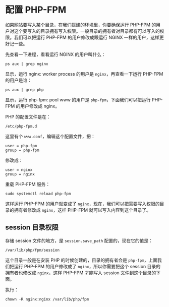 # 配置 PHP-FPM

如果网站要写入某个目录，在我们搭建的环境里，你要确保运行 PHP-FPM 的用户对这个要写入的目录拥有写入权限。一般目录的拥有者对目录都有可以写入的权限。我们可以把运行 PHP-FPM 的用户修改成跟运行 NGINX 一样的用户，这样更好记一些。

先查看一下进程，看看运行 NGINX 的用户叫什么：

```
ps aux | grep nginx
```

显示，运行 nginx: worker process 的用户是 `nginx`，再查看一下运行 PHP-FPM 的用户是谁：

```
ps aux | grep php
```

显示，运行 php-fpm: pool www 的用户是 `php-fpm`，下面我们可以把运行 PHP-FPM 的用户修改成 nginx。

PHP 的配置文件是在：

```
/etc/php-fpm.d
```

这里有个 `www.conf`，编辑这个配置文件，把：

```
user = php-fpm
group = php-fpm
```

修改成：

```
user = nginx
group = nginx
```

重载 PHP-FPM 服务：

```
sudo systemctl reload php-fpm
```

这样运行 PHP-FPM 的用户就变成了 `nginx`，现在，我们可以把需要写入权限的目录的拥有者修改成 `nginx`，这样 PHP-FPM 就可以写入内容到这个目录了。

## session 目录权限

存储 session 文件的地方，是 `session.save_path`  配置的，现在它的值是：

```
/var/lib/php/fpm/session
```

这个目录一般是在安装 PHP 的时候创建的，目录的拥有者会是 `php-fpm`，上面我们把运行 PHP-FPM 的用户修改成了 `nginx`，所以你需要把这个 session 目录的拥有者也修改成 `nginx`，这样 PHP-FPM 才能写入 session 文件到这个目录的下面。

执行：

```
chown -R nginx:nginx /var/lib/php/fpm
```



